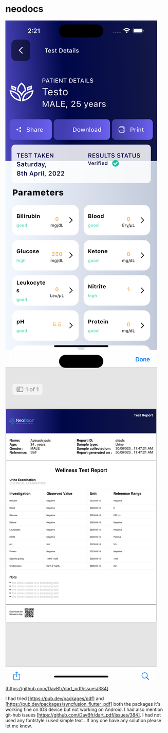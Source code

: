 # neodocs

![](screen_shots/1.png)
![](screen_shots/2.png)


[https://github.com/DavBfr/dart_pdf/issues/384]

I had tried [https://pub.dev/packages/pdf] and [https://pub.dev/packages/syncfusion_flutter_pdf] both the packages it's working fine on IOS device but not working on Android.
I had also mention git-hub issues [https://github.com/DavBfr/dart_pdf/issues/384]. 
I had not used any fontstyle i used simple text .
If any one have any solution please let me know.
